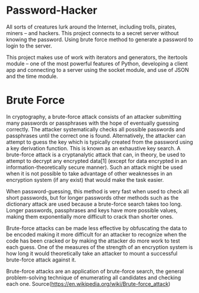 # Password-Hacker
All sorts of creatures lurk around the Internet, including trolls, pirates, miners – and hackers.
This project connects to a secret server without knowing the password. Using brute force method to generate a password to login to the server.

This project makes use of work with iterators and generators, the itertools module – one of the most powerful features of Python, developing a client app and connecting to a server using the socket module,
and use of JSON and the time module.

# Brute Force
In cryptography, a brute-force attack consists of an attacker submitting many passwords or passphrases with the hope of eventually guessing correctly. The attacker systematically checks all possible passwords and passphrases until the correct one is found. Alternatively, the attacker can attempt to guess the key which is typically created from the password using a key derivation function. This is known as an exhaustive key search. 
A brute-force attack is a cryptanalytic attack that can, in theory, be used to attempt to decrypt any encrypted data[1] (except for data encrypted in an information-theoretically secure manner). Such an attack might be used when it is not possible to take advantage of other weaknesses in an encryption system (if any exist) that would make the task easier.

When password-guessing, this method is very fast when used to check all short passwords, but for longer passwords other methods such as the dictionary attack are used because a brute-force search takes too long. Longer passwords, passphrases and keys have more possible values, making them exponentially more difficult to crack than shorter ones.

Brute-force attacks can be made less effective by obfuscating the data to be encoded making it more difficult for an attacker to recognize when the code has been cracked or by making the attacker do more work to test each guess. One of the measures of the strength of an encryption system is how long it would theoretically take an attacker to mount a successful brute-force attack against it.

Brute-force attacks are an application of brute-force search, the general problem-solving technique of enumerating all candidates and checking each one. 
Source(https://en.wikipedia.org/wiki/Brute-force_attack)
